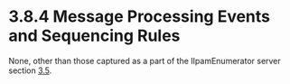 <html dir="LTR" xmlns:mshelp="http://msdn.microsoft.com/mshelp" xmlns:ddue="http://ddue.schemas.microsoft.com/authoring/2003/5" xmlns:xlink="http://www.w3.org/1999/xlink" xmlns:tool="http://www.microsoft.com/tooltip">
 <body>
 <div id="header">
 <h1 class="heading">3.8.4 Message Processing Events and Sequencing Rules</h1>
 </div>
 <div id="mainSection">
 <div id="mainBody">
 <div id="allHistory" class="saveHistory"></div>
 <div id="sectionSection0" class="section" name="collapseableSection">
 

<p>None, other than those captured as a part of the
IIpamEnumerator server section <a href="8a628d43-ae77-4585-8e24-bf8d5c4d619a.md">3.5</a>.</p>


 </div>
 </div>
 </div>
 </body>
</html>
